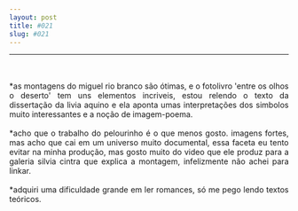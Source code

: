 ```yaml
---
layout: post
title: #021
slug: #021
---
```

---
<p class="description" style="text-align: justify;">
<br>
<br>
*as montagens do miguel rio branco são ótimas, e o fotolivro 'entre os olhos o deserto' tem uns elementos incriveis, estou relendo o texto da dissertação da livia aquino e ela aponta umas interpretações dos simbolos muito interessantes e a noção de imagem-poema.
<br>
<br>  
*acho que o trabalho do pelourinho é o que menos gosto. imagens fortes, mas acho que cai em um universo muito documental, essa faceta eu tento evitar na minha produção, mas gosto muito do video que ele produz para a galeria silvia cintra que explica a montagem, infelizmente não achei para linkar.
<br>
<br>  
*adquiri uma dificuldade grande em ler romances, só me pego lendo textos teóricos.
<br>
<br>
